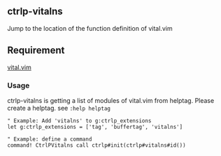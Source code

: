 ## ctrlp-vitalns
Jump to the location of the function definition of vital.vim

## Requirement

[vital.vim](https://github.com/vim-jp/vital.vim)

### Usage

ctrlp-vitalns is getting a list of modules of vital.vim from helptag.
Please create a helptag. see `:help helptag`

```vim
" Example: Add 'vitalns' to g:ctrlp_extensions
let g:ctrlp_extensions = ['tag', 'buffertag', 'vitalns']

" Example: define a command
command! CtrlPVitalns call ctrlp#init(ctrlp#vitalns#id())
```
